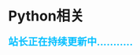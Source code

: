 # Python相关



<span style="font-weight: bold;text-align:left;font-size: 20px;color:#00bfff">站长正在持续更新中...........</span>






